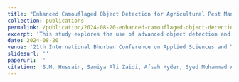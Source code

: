 ```yaml
---
title: "Enhanced Camouflaged Object Detection for Agricultural Pest Management: Insights from Unified Benchmark Dataset Analysis"
collection: publications
permalink: /publication/2024-08-20-enhanced-camouflaged-object-detection
excerpt: 'This study explores the use of advanced object detection and segmentation models to improve the accuracy of camouflaged pest detection in agriculture, leveraging a large-scale benchmark dataset.'
date: 2024-08-20
venue: '21th International Bhurban Conference on Applied Sciences and Technology (IBCAST 23), Islamabad, Pakistan'
slidesurl: ''
paperurl: ''
citation: 'S.M. Hussain, Samiya Ali Zaidi, Afsah Hyder, Syed Muhammad Ali Rizvi, Dr. Muhammad Farhan. (2024). &quot;Enhanced Camouflaged Object Detection for Agricultural Pest Management: Insights from Unified Benchmark Dataset Analysis.&quot; <i>School of Science and Engineering, Habib University</i>.'
---
```

